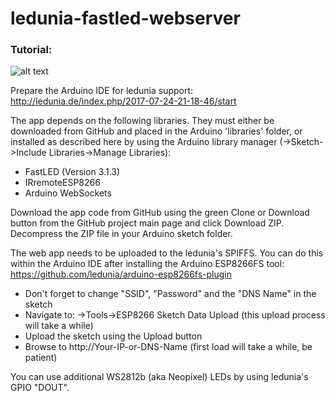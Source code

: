 # ledunia-fastled-webserver

### Tutorial:
![alt text](https://github.com/ledunia/ledunia-fastled-webserver/blob/master/ledcontroller.PNG)

Prepare the Arduino IDE for ledunia support: http://ledunia.de/index.php/2017-07-24-21-18-46/start

The app depends on the following libraries. They must either be downloaded from GitHub and placed in the Arduino 'libraries' folder, or installed as described here by using the Arduino library manager (->Sketch->Include Libraries->Manage Libraries):

* FastLED (Version 3.1.3)
* IRremoteESP8266
* Arduino WebSockets

Download the app code from GitHub using the green Clone or Download button from the GitHub project main page and click Download ZIP. Decompress the ZIP file in your Arduino sketch folder.

The web app needs to be uploaded to the ledunia's SPIFFS. You can do this within the Arduino IDE after installing the Arduino ESP8266FS tool: https://github.com/ledunia/arduino-esp8266fs-plugin

* Don't forget to change "SSID", "Password" and the "DNS Name" in the sketch
* Navigate to: ->Tools->ESP8266 Sketch Data Upload (this upload process will take a while)
* Upload the sketch using the Upload button
* Browse to http://Your-IP-or-DNS-Name (first load will take a while, be patient)

You can use additional WS2812b (aka Neopixel) LEDs by using ledunia's GPIO "DOUT".
